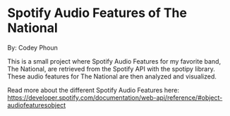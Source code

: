 # Spotify Audio Features of The National

By: Codey Phoun

This is a small project where Spotify Audio Features for my favorite band, The National, are retrieved from the Spotify API with the spotipy library. These audio features for The National are then analyzed and visualized.

Read more about the different Spotify Audio Features here:
<https://developer.spotify.com/documentation/web-api/reference/#object-audiofeaturesobject>